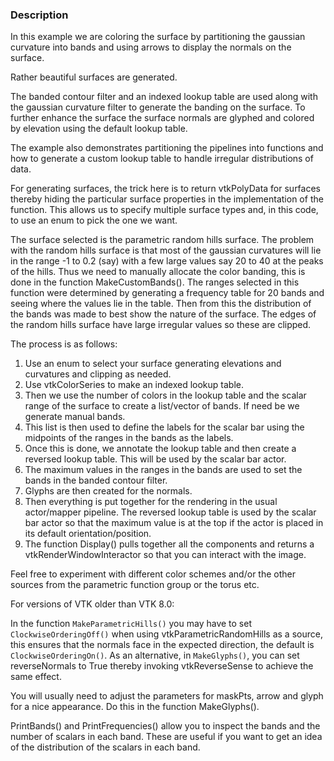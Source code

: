 ### Description
In this example we are coloring the surface by partitioning the gaussian curvature into bands and using arrows to display the normals on the surface.

Rather beautiful surfaces are generated.

The banded contour filter and an indexed lookup table are used along with 
the gaussian curvature filter to generate the banding on the surface.
To further enhance the surface the surface normals are
glyphed and colored by elevation using the default lookup table. 

The example also demonstrates partitioning the pipelines into functions and how
to generate a custom lookup table to handle irregular distributions of data.

For generating surfaces, the trick here is to return vtkPolyData for surfaces
thereby hiding the particular surface properties in the implementation of the
function. This allows us to specify multiple surface types and, in this code,
to use an enum to pick the one we want.

The surface selected is the parametric random hills surface. The problem with
the random hills surface is that most of the gaussian curvatures will lie in the range -1 to 0.2 (say) with a few large values say 20 to 40 at the peaks of the hills. Thus we need to manually allocate the color banding, this is done in the function MakeCustomBands(). The ranges selected in this function were determined by generating a frequency table for 20 bands and seeing where the values lie in the table. Then from this the distribution of the bands was made to best show the nature of the surface. The edges of the random hills surface have large irregular values so these are clipped.

The process is as follows:

1. Use an enum to select your surface generating elevations and curvatures and clipping as needed.
2. Use vtkColorSeries to make an indexed lookup table.
3. Then we use the number of colors in the lookup table and the scalar range of the surface to create a list/vector of bands. If need be we generate manual bands.
4. This list is then used to define the labels for the scalar bar using the midpoints of the ranges in the bands as the labels.
5. Once this is done, we annotate the lookup table and then create a reversed lookup table. This will be used by the scalar bar actor.
6. The maximum values in the ranges in the bands are used to set the bands in the banded contour filter.
7. Glyphs are then created for the normals.
8. Then everything is put together for the rendering in the usual actor/mapper pipeline. The reversed lookup table is used by the scalar bar actor so that the maximum value is at the top if the actor is placed in its default orientation/position.
9. The function Display() pulls together all the components and returns a vtkRenderWindowInteractor so that you can interact with the image.

Feel free to experiment with different color schemes and/or the other sources from the parametric function group or the torus etc.

For versions of VTK older than VTK 8.0:

In the function `MakeParametricHills()` you may have to set `ClockwiseOrderingOff()` when using vtkParametricRandomHills as a source,
this ensures that the normals face in the expected direction, the default is `ClockwiseOrderingOn()`.
As an alternative, in `MakeGlyphs()`, you can set reverseNormals to True thereby invoking vtkReverseSense to achieve the same effect.

You will usually need to adjust the parameters for maskPts, arrow and glyph for a nice appearance.
Do this in the function MakeGlyphs().

PrintBands() and PrintFrequencies() allow you to inspect the bands and the number of scalars in each band. These are useful if you want to get an idea of the distribution of the scalars in each band.

